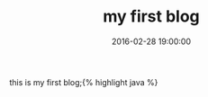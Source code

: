 ﻿---
layout: post
title: my first blog
date: 2016-02-28 19:00:00
---

this is my first blog;{% highlight java %}